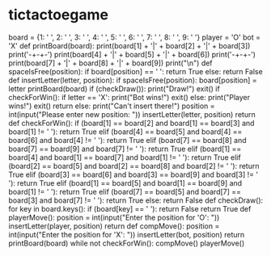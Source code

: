# tictactoegame
board = {1: ' ', 2: ' ', 3: ' ',
         4: ' ', 5: ' ', 6: ' ',
         7: ' ', 8: ' ', 9: ' '}
player = 'O'
bot = 'X'
def printBoard(board):
    print(board[1] + '|' + board[2] + '|' + board[3])
    print('-+-+-')
    print(board[4] + '|' + board[5] + '|' + board[6])
    print('-+-+-')
    print(board[7] + '|' + board[8] + '|' + board[9])
    print("\n")
def spaceIsFree(position):
    if board[position] == ' ':
        return True
    else:
        return False
def insertLetter(letter, position):
    if spaceIsFree(position):
        board[position] = letter
        printBoard(board)
        if (checkDraw()):
            print("Draw!")
            exit()
        if checkForWin():
            if letter == 'X':
                print("Bot wins!")
                exit()
            else:
                print("Player wins!")
                exit()
        return
    else:
        print("Can't insert there!")
        position = int(input("Please enter new position:  "))
        insertLetter(letter, position)
        return
def checkForWin():
    if (board[1] == board[2] and board[1] == board[3] and board[1] != ' '):
        return True
    elif (board[4] == board[5] and board[4] == board[6] and board[4] != ' '):
        return True
    elif (board[7] == board[8] and board[7] == board[9] and board[7] != ' '):
        return True
    elif (board[1] == board[4] and board[1] == board[7] and board[1] != ' '):
        return True
    elif (board[2] == board[5] and board[2] == board[8] and board[2] != ' '):
        return True
    elif (board[3] == board[6] and board[3] == board[9] and board[3] != ' '):
        return True
    elif (board[1] == board[5] and board[1] == board[9] and board[1] != ' '):
        return True
    elif (board[7] == board[5] and board[7] == board[3] and board[7] != ' '):
        return True
    else:
        return False
def checkDraw():
    for key in board.keys():
        if (board[key] == ' '):
            return False
    return True
def playerMove():
    position = int(input("Enter the position for 'O':  "))
    insertLetter(player, position)
    return
    def compMove():
    position = int(input("Enter the position for 'X':  "))
    insertLetter(bot, position)
    return
printBoard(board)
while not checkForWin():
    compMove()
    playerMove()
